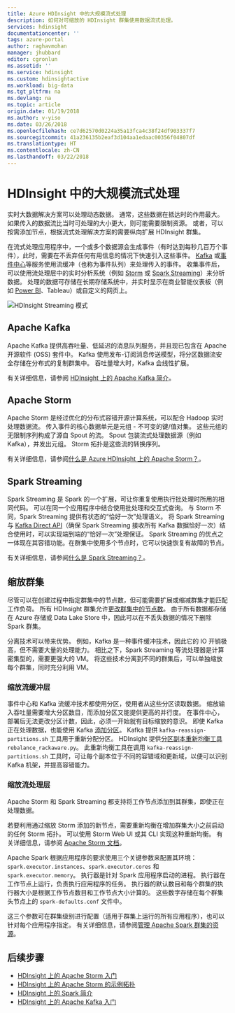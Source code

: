 ```yaml
---
title: Azure HDInsight 中的大规模流式处理
description: 如何对可缩放的 HDInsight 群集使用数据流式处理。
services: hdinsight
documentationcenter: ''
tags: azure-portal
author: raghavmohan
manager: jhubbard
editor: cgronlun
ms.assetid: ''
ms.service: hdinsight
ms.custom: hdinsightactive
ms.workload: big-data
ms.tgt_pltfrm: na
ms.devlang: na
ms.topic: article
origin.date: 01/19/2018
ms.author: v-yiso
ms.date: 03/26/2018
ms.openlocfilehash: ce7d62570d0224a35a13fca4c38f24df903337f7
ms.sourcegitcommit: 41a236135b2eaf3d104aa1edaac00356f04807df
ms.translationtype: HT
ms.contentlocale: zh-CN
ms.lasthandoff: 03/22/2018
---
```

# <a name="streaming-at-scale-in-hdinsight"></a>HDInsight 中的大规模流式处理

实时大数据解决方案可以处理动态数据。 通常，这些数据在抵达时的作用最大。 如果传入的数据流比当时可处理的大小更大，则可能需要限制资源。 或者，可以按需添加节点，根据流式处理解决方案的需要纵向扩展 HDInsight 群集。

在流式处理应用程序中，一个或多个数据源会生成事件（有时达到每秒几百万个事件），此时，需要在不丢弃任何有用信息的情况下快速引入这些事件。 [Kafka](kafka/apache-kafka-introduction.md) 或[事件中心](/event-hubs/)等服务使用流缓冲（也称为事件队列）来处理传入的事件。 收集事件后，可以使用流处理层中的实时分析系统（例如 [Storm](storm/apache-storm-overview.md) 或 [Spark Streaming](spark/apache-spark-streaming-overview.md)）来分析数据。 处理的数据可存储在长期存储系统中，并实时显示在商业智能仪表板（例如 [Power BI](https://powerbi.microsoft.com)、Tableau）或自定义的网页上。

![HDInsight Streaming 模式](./media/hdinsight-streaming-at-scale-overview/HDInsight-streaming-patterns.png)

## <a name="apache-kafka"></a>Apache Kafka

Apache Kafka 提供高吞吐量、低延迟的消息队列服务，并且现已包含在 Apache 开源软件 (OSS) 套件中。 Kafka 使用发布-订阅消息传送模型，将分区数据流安全存储在分布式的复制群集中。 吞吐量增大时，Kafka 会线性扩展。

有关详细信息，请参阅 [HDInsight 上的 Apache Kafka 简介](kafka/apache-kafka-introduction.md)。

## <a name="apache-storm"></a>Apache Storm

Apache Storm 是经过优化的分布式容错开源计算系统，可以配合 Hadoop 实时处理数据流。 传入事件的核心数据单元是元组 - 不可变的键/值对集。 这些元组的无限制序列构成了源自 Spout 的流。 Spout 包装流式处理数据源（例如 Kafka），并发出元组。 Storm 拓扑是这些流的转换序列。

有关详细信息，请参阅[什么是 Azure HDInsight 上的 Apache Storm？](storm/apache-storm-overview.md)。

## <a name="spark-streaming"></a>Spark Streaming

Spark Streaming 是 Spark 的一个扩展，可让你重复使用执行批处理时所用的相同代码。 可以在同一个应用程序中结合使用批处理和交互式查询。 与 Storm 不同，Spark Streaming 提供有状态的“恰好一次”处理语义。 将 Spark Streaming 与 [Kafka Direct API](http://spark.apache.org/docs/latest/streaming-kafka-integration.html)（确保 Spark Streaming 接收所有 Kafka 数据恰好一次）结合使用时，可以实现端到端的“恰好一次”处理保证。 Spark Streaming 的优点之一体现在其容错功能。在群集中使用多个节点时，它可以快速恢复有故障的节点。

有关详细信息，请参阅[什么是 Spark Streaming？](hdinsight-spark-streaming-overview.md)。

## <a name="scaling-a-cluster"></a>缩放群集

尽管可以在创建过程中指定群集中的节点数，但可能需要扩展或缩减群集才能匹配工作负荷。 所有 HDInsight 群集允许[更改群集中的节点数](hdinsight-administer-use-management-portal.md#scale-clusters)。 由于所有数据都存储在 Azure 存储或 Data Lake Store 中，因此可以在不丢失数据的情况下删除 Spark 群集。

分离技术可以带来优势。 例如，Kafka 是一种事件缓冲技术，因此它的 IO 开销极高，但不需要大量的处理能力。 相比之下，Spark Streaming 等流处理器是计算密集型的，需要更强大的 VM。 将这些技术分离到不同的群集后，可以单独缩放每个群集，同时充分利用 VM。

### <a name="scale-the-stream-buffering-layer"></a>缩放流缓冲层

事件中心和 Kafka 流缓冲技术都使用分区，使用者从这些分区读取数据。 缩放输入吞吐量需要增大分区数目，而添加分区又能提供更高的并行度。 在事件中心，部署后无法更改分区计数，因此，必须一开始就有目标缩放的意识。 即使 Kafka 正在处理数据，也能使用 Kafka [添加分区](https://kafka.apache.org/documentation.html#basic_ops_cluster_expansion)。 Kafka 提供 `kafka-reassign-partitions.sh` 工具用于重新分配分区。 HDInsight 提供[分区副本重新均衡工具](https://github.com/hdinsight/hdinsight-kafka-tools) `rebalance_rackaware.py`。 此重新均衡工具在调用 `kafka-reassign-partitions.sh` 工具时，可让每个副本位于不同的容错域和更新域，以便可以识别 Kafka 机架，并提高容错能力。

### <a name="scale-the-stream-processing-layer"></a>缩放流处理层

Apache Storm 和 Spark Streaming 都支持将工作节点添加到其群集，即使正在处理数据。

若要利用通过缩放 Storm 添加的新节点，需要重新均衡在增加群集大小之前启动的任何 Storm 拓扑。 可以使用 Storm Web UI 或其 CLI 实现这种重新均衡。 有关详细信息，请参阅 [Apache Storm 文档](http://storm.apache.org/documentation/Understanding-the-parallelism-of-a-Storm-topology.html)。

Apache Spark 根据应用程序的要求使用三个关键参数来配置其环境：`spark.executor.instances`、`spark.executor.cores` 和 `spark.executor.memory`。 执行器是针对 Spark 应用程序启动的进程。 执行器在工作节点上运行，负责执行应用程序的任务。 执行器的默认数目和每个群集的执行器大小是根据工作节点数目和工作节点大小计算的。 这些数字存储在每个群集头节点上的 `spark-defaults.conf` 文件中。

这三个参数可在群集级别进行配置（适用于群集上运行的所有应用程序），也可以针对每个应用程序指定。 有关详细信息，请参阅[管理 Apache Spark 群集的资源](spark/apache-spark-resource-manager.md)。

## <a name="next-steps"></a>后续步骤

* [HDInsight 上的 Apache Storm 入门](storm/apache-storm-tutorial-get-started-linux.md)
* [HDInsight 上的 Apache Storm 的示例拓扑](storm/apache-storm-example-topology.md)
* [HDInsight 上的 Spark 简介](spark/apache-spark-overview.md)
* [HDInsight 上的 Apache Kafka 入门](kafka/apache-kafka-get-started.md)